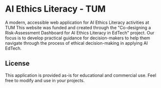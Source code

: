 # AI Ethics Literacy - TUM

A modern, accessible web application for AI Ethics Literacy activities at TUM
This website was funded and created through the "Co-designing a Risk-Assessment Dashboard for AI Ethics Literacy in EdTech" project. Our focus is to develop practical guidance for decision-makers to help them navigate through the process of ethical decision-making in applying AI EdTech.


## License

This application is provided as-is for educational and commercial use. Feel free to modify and use in your projects.

